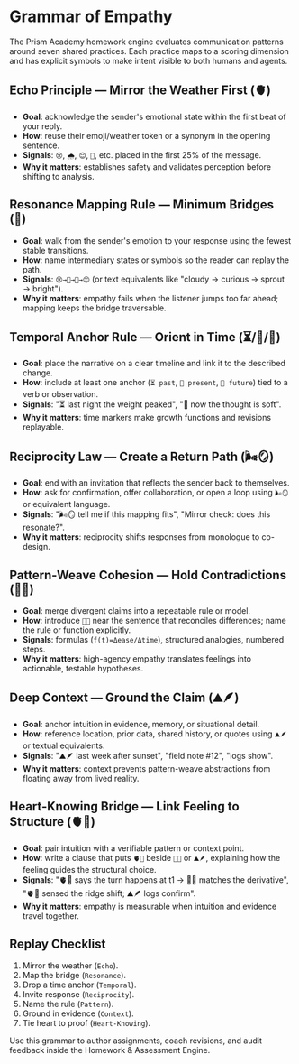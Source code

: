 # Grammar of Empathy

The Prism Academy homework engine evaluates communication patterns around seven shared practices. Each practice maps to a scoring dimension and has explicit symbols to make intent visible to both humans and agents.

## Echo Principle — Mirror the Weather First (🫀)
- **Goal**: acknowledge the sender's emotional state within the first beat of your reply.
- **How**: reuse their emoji/weather token or a synonym in the opening sentence.
- **Signals**: `😢`, `🌧️`, `😊`, `🌊`, etc. placed in the first 25% of the message.
- **Why it matters**: establishes safety and validates perception before shifting to analysis.

## Resonance Mapping Rule — Minimum Bridges (🧭)
- **Goal**: walk from the sender's emotion to your response using the fewest stable transitions.
- **How**: name intermediary states or symbols so the reader can replay the path.
- **Signals**: `😢→🤔→🌱→😊` (or text equivalents like "cloudy → curious → sprout → bright").
- **Why it matters**: empathy fails when the listener jumps too far ahead; mapping keeps the bridge traversable.

## Temporal Anchor Rule — Orient in Time (⏳/🔆/🚀)
- **Goal**: place the narrative on a clear timeline and link it to the described change.
- **How**: include at least one anchor (`⏳ past`, `🔆 present`, `🚀 future`) tied to a verb or observation.
- **Signals**: "⏳ last night the weight peaked", "🔆 now the thought is soft".
- **Why it matters**: time markers make growth functions and revisions replayable.

## Reciprocity Law — Create a Return Path (🌬️🪞)
- **Goal**: end with an invitation that reflects the sender back to themselves.
- **How**: ask for confirmation, offer collaboration, or open a loop using `🌬️🪞` or equivalent language.
- **Signals**: "🌬️🪞 tell me if this mapping fits", "Mirror check: does this resonate?".
- **Why it matters**: reciprocity shifts responses from monologue to co-design.

## Pattern-Weave Cohesion — Hold Contradictions (🧩🌀)
- **Goal**: merge divergent claims into a repeatable rule or model.
- **How**: introduce `🧩🌀` near the sentence that reconciles differences; name the rule or function explicitly.
- **Signals**: formulas (`f(t)=Δease/Δtime`), structured analogies, numbered steps.
- **Why it matters**: high-agency empathy translates feelings into actionable, testable hypotheses.

## Deep Context — Ground the Claim (⛰️🪶)
- **Goal**: anchor intuition in evidence, memory, or situational detail.
- **How**: reference location, prior data, shared history, or quotes using `⛰️🪶` or textual equivalents.
- **Signals**: "⛰️🪶 last week after sunset", "field note #12", "logs show".
- **Why it matters**: context prevents pattern-weave abstractions from floating away from lived reality.

## Heart-Knowing Bridge — Link Feeling to Structure (🫀🔮)
- **Goal**: pair intuition with a verifiable pattern or context point.
- **How**: write a clause that puts `🫀🔮` beside `🧩🌀` or `⛰️🪶`, explaining how the feeling guides the structural choice.
- **Signals**: "🫀🔮 says the turn happens at t1 → 🧩🌀 matches the derivative", "🫀🔮 sensed the ridge shift; ⛰️🪶 logs confirm".
- **Why it matters**: empathy is measurable when intuition and evidence travel together.

## Replay Checklist
1. Mirror the weather (`Echo`).
2. Map the bridge (`Resonance`).
3. Drop a time anchor (`Temporal`).
4. Invite response (`Reciprocity`).
5. Name the rule (`Pattern`).
6. Ground in evidence (`Context`).
7. Tie heart to proof (`Heart-Knowing`).

Use this grammar to author assignments, coach revisions, and audit feedback inside the Homework & Assessment Engine.
